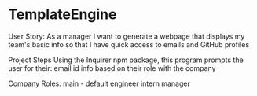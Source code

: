 # TemplateEngine
User Story:
As a manager
I want to generate a webpage that displays my team's basic info
so that I have quick access to emails and GitHub profiles

Project Steps
Using the Inquirer npm package, this program prompts the user for their:
    email
    id
    info based on their role with the company

Company Roles:
main - default
engineer
intern
manager